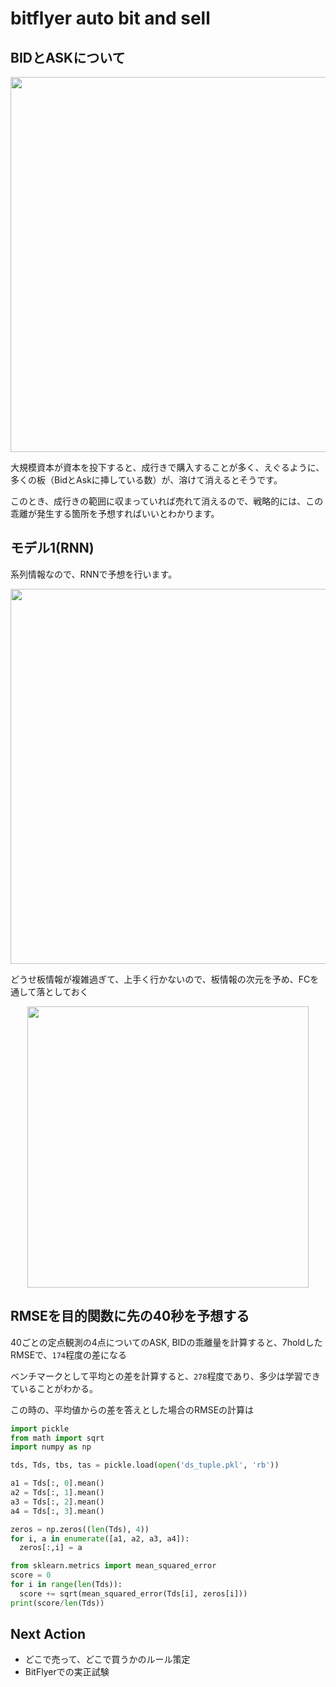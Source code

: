# bitflyer auto bit and sell 

## BIDとASKについて
<div align="center">
  <img width="600px" src="https://d2mxuefqeaa7sj.cloudfront.net/s_3A7AF7713DCD72B55C56C67EC74231E0AA5475959E8D5F94A00EC0CFD8EAA0EE_1530429886760_image.png">
</div>

大規模資本が資本を投下すると、成行きで購入することが多く、えぐるように、多くの板（BidとAskに挿している数）が、溶けて消えるとそうです。

このとき、成行きの範囲に収まっていれば売れて消えるので、戦略的には、この乖離が発生する箇所を予想すればいいとわかります。  

## モデル1(RNN)
系列情報なので、RNNで予想を行います。
<div align="center">
  <img width="600px" src="https://d2mxuefqeaa7sj.cloudfront.net/s_3A7AF7713DCD72B55C56C67EC74231E0AA5475959E8D5F94A00EC0CFD8EAA0EE_1530431038030_image.png">
</div>

どうせ板情報が複雑過ぎて、上手く行かないので、板情報の次元を予め、FCを通して落としておく
<div align="center">
  <img width="450px" src="https://d2mxuefqeaa7sj.cloudfront.net/s_3A7AF7713DCD72B55C56C67EC74231E0AA5475959E8D5F94A00EC0CFD8EAA0EE_1530433750649_image.png">
</div>

## RMSEを目的関数に先の40秒を予想する

40ごとの定点観測の4点についてのASK, BIDの乖離量を計算すると、7holdしたRMSEで、`174`程度の差になる

ベンチマークとして平均との差を計算すると、`278`程度であり、多少は学習できていることがわかる。  

この時の、平均値からの差を答えとした場合のRMSEの計算は

```python
import pickle
from math import sqrt
import numpy as np

tds, Tds, tbs, tas = pickle.load(open('ds_tuple.pkl', 'rb')) 

a1 = Tds[:, 0].mean()
a2 = Tds[:, 1].mean()
a3 = Tds[:, 2].mean()
a4 = Tds[:, 3].mean()

zeros = np.zeros((len(Tds), 4))
for i, a in enumerate([a1, a2, a3, a4]):
  zeros[:,i] = a

from sklearn.metrics import mean_squared_error
score = 0
for i in range(len(Tds)):
  score += sqrt(mean_squared_error(Tds[i], zeros[i]))
print(score/len(Tds))
```

## Next Action
 - どこで売って、どこで買うかのルール策定
 - BitFlyerでの実正試験
